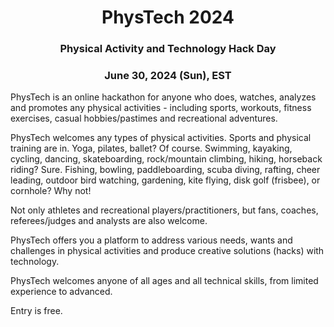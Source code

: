 <h1 style="text-align: center;">
PhysTech 2024
</h1>
<h3 style="text-align: center;">
Physical Activity and Technology Hack Day
</h3>
<h3 style="text-align: center;">
June 30, 2024 (Sun), EST
</h3>

PhysTech is an online hackathon for anyone who does, watches, analyzes and promotes any physical activities - including sports, workouts, fitness exercises, casual hobbies/pastimes and recreational adventures.

PhysTech welcomes any types of physical activities. Sports and physical training are in. Yoga, pilates, ballet? Of course. Swimming, kayaking, cycling, dancing, skateboarding, rock/mountain climbing, hiking, horseback riding? Sure. Fishing, bowling, paddleboarding, scuba diving, rafting, cheer leading, outdoor bird watching, gardening, kite flying, disk golf (frisbee), or cornhole? Why not!

Not only athletes and recreational players/practitioners, but fans, coaches, referees/judges and analysts are also welcome.

PhysTech offers you a platform to address various needs, wants and challenges in physical activities and produce creative solutions (hacks) with technology.

PhysTech welcomes anyone of all ages and all technical skills, from limited experience to advanced.

Entry is free.


